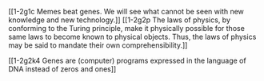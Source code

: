 [[1-2g1c Memes beat genes. We will see what cannot be seen with new knowledge and new technology.]]
	[[1-2g2p The laws of physics, by conforming to the Turing principle, make it physically possible for those same laws to become known to physical objects. Thus, the laws of physics may be said to mandate their own comprehensibility.]]

[[1-2g2k4 Genes are (computer) programs expressed in the language of DNA instead of zeros and ones]]